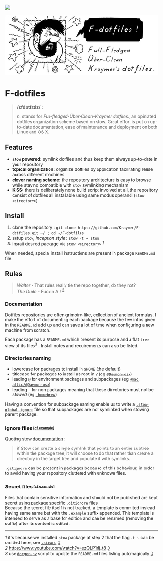 [![][patreon]](https://www.patreon.com/kraymer)

[patreon]: https://img.shields.io/badge/-%E2%99%A1%20Donate%20-ff69b4

![F-dotfiles banner](https://raw.githubusercontent.com/Kraymer/F-dotfiles/master/.github/img/banner.png)

# F-dotfiles

> **/ɛfdɒtfaɪlz/** :
>
> *n.* stands for *Full-fledged-Über-Clean-Kraymer dotfiles.*, an opiniated dotfiles organization scheme based on stow.
Great effort is put on up-to-date documentation, ease of maintenance and deployment on both Linux and OS X.


## Features

- **`stow` powered:** symlink dotfiles and thus keep them always up-to-date in your repository
- **topical organization:** organize dotfiles by application facilitating reuse across different machines
- **clever naming scheme:** the repository architecture is easy to browse while staying compatible with `stow` symlinking mechanism
- **KISS:** there is deliberately none build script involved at all, the repository consist of dotfiles all installable using same modus operandi (`stow <directory>`)


## Install

1. clone the repository : `git clone https://github.com/Kraymer/F-dotfiles.git ~/ ; cd ~/F-dotfiles`
1. setup `stow`, *inception style* : `stow -t ~ stow` 
1. install desired package via `stow <directory>` <sup id="a1">[1](#f1)</sup>

When needed, special install instructions are present in package `README.md` file.

## Rules

> *Walter -* That rules really tie the repo together, do they not?  
> *The Dude -* Fuckin A ! <sup id="a2">[2](#f2)</sup>  

### Documentation

Dotfiles repositories are often grimoire-like, collection of ancient formulas.
I make the effort of documenting each package because the few infos given in
the `README.md` add up and can save a lot of time when configuring a new machine from scratch.

Each package has a `README.md` which present its purpose and a flat `tree` view of its files<sup id="a3">[3](#f3)</sup>  .
Install notes and requirements can also be listed.

### Directories naming

- lowercase for packages to install in `$HOME` (the default)
- titlecase for packages to install as root in `/` (eg
  [`@Daemon-osx`](https://github.com/Kraymer/F-dotfiles/blob/master/attic/@Daemon-osx))
- leading `@` for environment packages and subpackages (eg
  [`@mac`](https://github.com/Kraymer/F-dotfiles/blob/master/%40mac/), [`attic/@Daemon-osx`](https://github.com/Kraymer/F-dotfiles/blob/master/attic/@Daemon-osx))
- leading `_` for non packages meaning that these directories must not be *stowed* (eg [`_homebrew`](https://github.com/Kraymer/F-dotfiles/blob/master/_homebrew)) 

Having a convention for subpackage naming enable us to write a [`.stow-global-ignore`](https://github.com/Kraymer/F-dotfiles/blob/master/stow/.stow-global-ignore#L7) file so that subpackages are not symlinked when stowing parent package.

### Ignore files <sup><sub>[[cf example]](https://github.com/Kraymer/F-dotfiles/blob/master/_sublime_text_3/.gitignore)</sub></sup>

Quoting stow [documentation](https://www.gnu.org/software/stow/manual/html_node/Installing-Packages.html#Installing-Packages) :

> if Stow can create a single symlink that points to an entire subtree within the package tree, it will choose to do that rather than create a directory in the target tree and populate it with symlinks.

`.gitignore` can be present in packages because of this behaviour, in order to avoid having your repository cluttered with unknown files. 
 
### Secret files <sup><sub>[[cf example]](https://github.com/Kraymer/F-dotfiles/blob/master/git/.config/git/credentials.example)

Files that contain sensitive information and should not be published are kept secret using package specific `.gitignore` files.  
Because the secret file itself is not tracked, a template is commited instead having same name but with the `.example` suffix appended. This template is intended to serve as a base for edition and can be renamed (removing the suffix) after its content is edited.



---
<i id="f1">1</i> it's because we installed `stow` package at step 2 that the flag `-t ~` can be omitted here, see [`.stowrc`](https://github.com/Kraymer/F-dotfiles/blob/master/stow/.stowrc) [⤸](#a1)  
<i id="f2">2</i> https://www.youtube.com/watch?v=ezQLP1dj_t8 [⤸](#a2)  
<i id="f3">3</i> use [`docgen.py`](https://github.com/Kraymer/F-dotfiles/blob/master/docgen.py) script to update the `README.md` files listing automagically [⤸](#a2)
